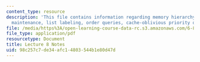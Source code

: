 ```yaml
---
content_type: resource
description: 'This file contains information regarding memory hierarchy: ordered-file
  maintenance, list labeling, order queries, cache-oblivious priority queues.'
file: /media/https%3A/open-learning-course-data-rc.s3.amazonaws.com/6-851-advanced-data-structures-spring-2012/98c257c7de34afc14803544b1e80d47d_MIT6_851S12_Lec8.pdf
file_type: application/pdf
resourcetype: Document
title: Lecture 8 Notes
uid: 98c257c7-de34-afc1-4803-544b1e80d47d
---
```

